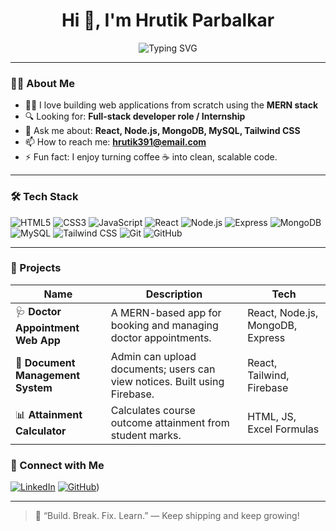<h1 align="center">Hi 👋, I'm Hrutik Parbalkar</h1>

<p align="center">
  <img src="https://readme-typing-svg.demolab.com?font=Fira+Code&weight=500&size=22&pause=1000&color=000000&width=435&lines=Full+Stack+Developer;MERN+Stack+Specialist;JavaScript+%7C+React+%7C+Node.js;MongoDB+%7C+MySQL;Clean+Code+%7C+Problem+Solver" alt="Typing SVG" />
</p>

---

### 🧑‍💻 About Me

- 👨‍💻 I love building web applications from scratch using the **MERN stack**
- 🔍 Looking for: **Full-stack developer role / Internship**
- 💬 Ask me about: **React, Node.js, MongoDB, MySQL, Tailwind CSS**
- 📫 How to reach me: **hrutik391@email.com**
- ⚡ Fun fact: I enjoy turning coffee ☕ into clean, scalable code.

---

### 🛠️ Tech Stack

![HTML5](https://img.shields.io/badge/-HTML5-E34F26?style=flat&logo=html5&logoColor=white)
![CSS3](https://img.shields.io/badge/-CSS3-1572B6?style=flat&logo=css3)
![JavaScript](https://img.shields.io/badge/-JavaScript-F7DF1E?style=flat&logo=javascript&logoColor=black)
![React](https://img.shields.io/badge/-React-61DAFB?style=flat&logo=react)
![Node.js](https://img.shields.io/badge/-Node.js-339933?style=flat&logo=node.js&logoColor=white)
![Express](https://img.shields.io/badge/-Express-000000?style=flat&logo=express&logoColor=white)
![MongoDB](https://img.shields.io/badge/-MongoDB-47A248?style=flat&logo=mongodb&logoColor=white)
![MySQL](https://img.shields.io/badge/-MySQL-00758F?style=flat&logo=mysql&logoColor=white)
![Tailwind CSS](https://img.shields.io/badge/-TailwindCSS-38B2AC?style=flat&logo=tailwind-css)
![Git](https://img.shields.io/badge/-Git-F05032?style=flat&logo=git&logoColor=white)
![GitHub](https://img.shields.io/badge/-GitHub-181717?style=flat&logo=github)

---

### 🚀 Projects

| Name | Description | Tech |
|------|-------------|------|
| 🩺 **Doctor Appointment Web App** | A MERN-based app for booking and managing doctor appointments. | React, Node.js, MongoDB, Express |
| 📂 **Document Management System** | Admin can upload documents; users can view notices. Built using Firebase. | React, Tailwind, Firebase |
| 📊 **Attainment Calculator** | Calculates course outcome attainment from student marks. | HTML, JS, Excel Formulas |

### 🔗 Connect with Me

[![LinkedIn](https://img.shields.io/badge/-LinkedIn-0077B5?style=flat&logo=linkedin&logoColor=white)](https://www.linkedin.com/in/hrutikparbalkar/)
[![GitHub](https://img.shields.io/badge/-GitHub-181717?style=flat&logo=github&logoColor=white)](https://github.com/hrutikparbalkar))

---

> 🚀 “Build. Break. Fix. Learn.” — Keep shipping and keep growing!
